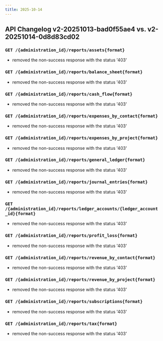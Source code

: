 ```yaml
---
title: 2025-10-14
---
```



## API Changelog v2-20251013-bad0f55ae4 vs. v2-20251014-0d8d83cd02

### `GET /{administration_id}/reports/assets{format}`
-  removed the non-success response with the status '403'


### `GET /{administration_id}/reports/balance_sheet{format}`
-  removed the non-success response with the status '403'


### `GET /{administration_id}/reports/cash_flow{format}`
-  removed the non-success response with the status '403'


### `GET /{administration_id}/reports/expenses_by_contact{format}`
-  removed the non-success response with the status '403'


### `GET /{administration_id}/reports/expenses_by_project{format}`
-  removed the non-success response with the status '403'


### `GET /{administration_id}/reports/general_ledger{format}`
-  removed the non-success response with the status '403'


### `GET /{administration_id}/reports/journal_entries{format}`
-  removed the non-success response with the status '403'


### `GET /{administration_id}/reports/ledger_accounts/{ledger_account_id}{format}`
-  removed the non-success response with the status '403'


### `GET /{administration_id}/reports/profit_loss{format}`
-  removed the non-success response with the status '403'


### `GET /{administration_id}/reports/revenue_by_contact{format}`
-  removed the non-success response with the status '403'


### `GET /{administration_id}/reports/revenue_by_project{format}`
-  removed the non-success response with the status '403'


### `GET /{administration_id}/reports/subscriptions{format}`
-  removed the non-success response with the status '403'


### `GET /{administration_id}/reports/tax{format}`
-  removed the non-success response with the status '403'
